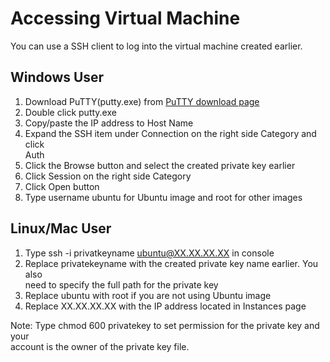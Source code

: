 # Accessing Virtual Machine
You can use a SSH client to log into the virtual machine created earlier.

## Windows User
1. Download PuTTY(putty.exe) from [PuTTY download page][putty]
2. Double click putty.exe
3. Copy/paste the IP address to Host Name
4. Expand the SSH item under Connection on the right side Category and click  
Auth
5. Click the Browse button and select the created private key earlier
6. Click Session on the right side Category
7. Click Open button
8. Type username ubuntu for Ubuntu image and root for other images

## Linux/Mac User
1. Type ssh -i privatkeyname ubuntu@XX.XX.XX.XX in console
2. Replace privatekeyname with the created private key name earlier. You also  
need to specify the full path for the private key
3. Replace ubuntu with root if you are not using Ubuntu image
4. Replace XX.XX.XX.XX with the IP address located in Instances page

Note:
Type chmod 600 privatekey to set permission for the private key and your  
account is the owner of the private key file.

[putty]: http://www.chiark.greenend.org.uk/~sgtatham/putty/download.html